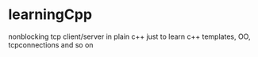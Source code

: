 learningCpp
===========

nonblocking tcp client/server in plain c++ just to learn c++ templates, OO, tcpconnections and so on